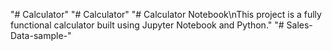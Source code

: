"# Calculator" 
"# Calculator" 
"# Calculator Notebook\nThis project is a fully functional calculator built using Jupyter Notebook and Python." 
"# Sales-Data-sample-" 
